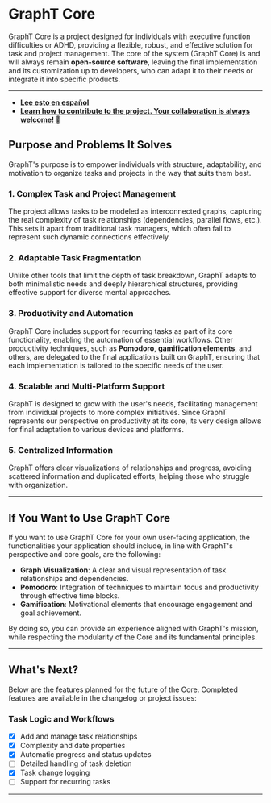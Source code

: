 # GraphT Core

GraphT Core is a project designed for individuals with executive function difficulties or ADHD, providing a flexible, robust, and effective solution for task and project management. The core of the system (GraphT Core) is and will always remain **open-source software**, leaving the final implementation and its customization up to developers, who can adapt it to their needs or integrate it into specific products.

---

- **[Lee esto en español](/.github/README.es.md)**
- **[Learn how to contribute to the project. Your collaboration is always welcome! 🎉](/.github/README.tech.md)**

## Purpose and Problems It Solves

GraphT's purpose is to empower individuals with structure, adaptability, and motivation to organize tasks and projects in the way that suits them best.

### 1. Complex Task and Project Management
The project allows tasks to be modeled as interconnected graphs, capturing the real complexity of task relationships (dependencies, parallel flows, etc.). This sets it apart from traditional task managers, which often fail to represent such dynamic connections effectively.

### 2. Adaptable Task Fragmentation
Unlike other tools that limit the depth of task breakdown, GraphT adapts to both minimalistic needs and deeply hierarchical structures, providing effective support for diverse mental approaches.

### 3. Productivity and Automation
GraphT Core includes support for recurring tasks as part of its core functionality, enabling the automation of essential workflows. Other productivity techniques, such as **Pomodoro**, **gamification elements**, and others, are delegated to the final applications built on GraphT, ensuring that each implementation is tailored to the specific needs of the user.

### 4. Scalable and Multi-Platform Support
GraphT is designed to grow with the user's needs, facilitating management from individual projects to more complex initiatives. Since GraphT represents our perspective on productivity at its core, its very design allows for final adaptation to various devices and platforms.

### 5. Centralized Information
GraphT offers clear visualizations of relationships and progress, avoiding scattered information and duplicated efforts, helping those who struggle with organization.

---

## If You Want to Use GraphT Core

If you want to use GraphT Core for your own user-facing application, the functionalities your application should include, in line with GraphT's perspective and core goals, are the following:

- **Graph Visualization**: A clear and visual representation of task relationships and dependencies.
- **Pomodoro**: Integration of techniques to maintain focus and productivity through effective time blocks.
- **Gamification**: Motivational elements that encourage engagement and goal achievement.

By doing so, you can provide an experience aligned with GraphT's mission, while respecting the modularity of the Core and its fundamental principles.

---

## What's Next?

Below are the features planned for the future of the Core. Completed features are available in the changelog or project issues:

### Task Logic and Workflows
- [x] Add and manage task relationships
- [x] Complexity and date properties
- [x] Automatic progress and status updates
- [ ] Detailed handling of task deletion
- [x] Task change logging
- [ ] Support for recurring tasks

---